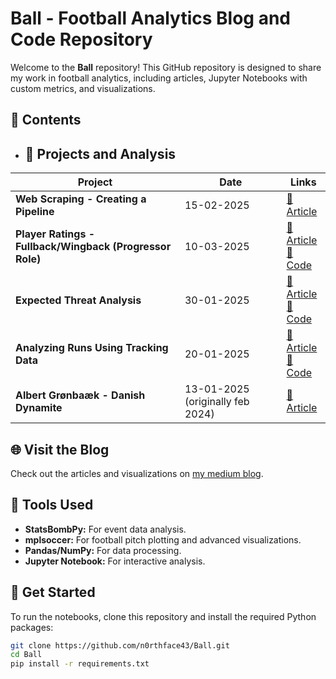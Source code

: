 # Ball - Football Analytics Blog and Code Repository

Welcome to the **Ball** repository! This GitHub repository is designed to share my work in football analytics, including articles, Jupyter Notebooks with custom metrics, and visualizations.

## 📂 Contents

- ## 📌 Projects and Analysis  
| Project | Date | Links |
|----------|------|--------|
| **Web Scraping - Creating a Pipeline** | 15-02-2025 | [📝 Article](https://medium.com/@henrik.schjoth/scraping-fbref-creating-a-pipeline-f5c9c23ba9da) |
| **Player Ratings - Fullback/Wingback (Progressor Role)** | 10-03-2025 | [📝 Article](https://medium.com/@henrik.schjoth/from-dataframe-to-player-ratings-5c05e4073e91) <br> [📄 Code](./_code/Player%20Rating%20System-FBWB-role-progressor-epl-wyscout-data-03-03-2025.ipynb) |
| **Expected Threat Analysis** | 30-01-2025 | [📝 Article](https://medium.com/@henrik.schjoth/expected-threat-and-winning-7596715647d2) <br> [📄 Code](./_code/xT-pitch.ipynb) |
| **Analyzing Runs Using Tracking Data** | 20-01-2025 | [📝 Article](https://medium.com/@henrik.schjoth/using-tracking-data-analyzing-runs-6eda008c6d49) <br> [📄 Code](./_code/Analyzing%20runs%20with%20tracking%20data.py) |
| **Albert Grønbaæk - Danish Dynamite** | 13-01-2025 (originally feb 2024) | [📝 Article](https://medium.com/@henrik.schjoth/danish-dynamite-albert-gr%C3%B8nb%C3%A6k-d19c09959d74) |


## 🌐 Visit the Blog
Check out the articles and visualizations on [my medium blog](https://medium.com/@henrik.schjoth).

## 🔧 Tools Used
- **StatsBombPy:** For event data analysis.
- **mplsoccer:** For football pitch plotting and advanced visualizations.
- **Pandas/NumPy:** For data processing.
- **Jupyter Notebook:** For interactive analysis.

## 🚀 Get Started
To run the notebooks, clone this repository and install the required Python packages:
```bash
git clone https://github.com/n0rthface43/Ball.git
cd Ball
pip install -r requirements.txt
